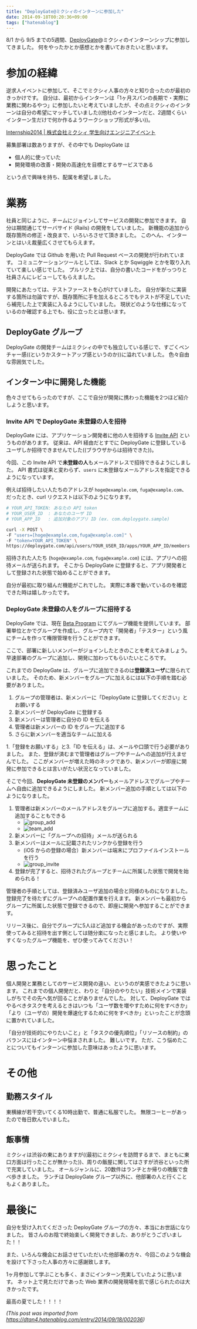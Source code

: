 ```yaml
---
title: "DeployGate@ミクシィのインターンに参加した"
date: 2014-09-18T00:20:36+09:00
tags: ["hatenablog"]
---
```


8/1 から 9/5 までの5週間、[DeployGate](https://deploygate.com)@ミクシィのインターンシップに参加してきました。
何をやったかとか感想とかを書いておきたいと思います。

# 参加の経緯
逆求人イベントに参加して、そこでミクシィ人事の方々と知り合ったのが最初のきっかけです。
自分は、最初からインターンは「1ヶ月スパンの長期で・実際に業務に関わるやつ」に参加したいと考えていましたが、その点ミクシィのインターンは自分の希望にマッチしていました((他社のインターンだと、2週間くらいインターン生だけで何か作るようワークショップ形式が多い))。

[Internship2014 | 株式会社ミクシィ 学生向けエンジニアイベント](http://mixi.co.jp/recruit/event/challenge-Internship2014/)

募集部署は数ありますが、その中でも DeployGate は

* 個人的に使っていた
* 開発環境の改善・開発の高速化を目標とするサービスである

という点で興味を持ち、配属を希望しました。

# 業務
社員と同じように、チームにジョインしてサービスの開発に参加できます。
自分は期間通じてサーバサイド (Rails) の開発をしていました。
新機能の追加から既存箇所の修正・改良まで、いろいろさせて頂きました。
このへん、インターンとはいえ裁量広くさせてもらえます。

DeployGate では Github を用いた Pull Request ベースの開発が行われています。
コミュニケーションツールとしては、Slack とか Sqwiggle とかを取り入れていて楽しい感じでした。
プルリク上では、自分の書いたコードをがっつりと社員さんにレビューしてもらえました。

開発にあたっては、テストファーストを心がけていました。
自分が新たに実装する箇所は勿論ですが、既存箇所に手を加えるところでもテストが不足していたら補完した上で実装に入るようにしていました。
現状どのような仕様になっているのか確認する上でも、役に立ったとは思います。

## DeployGate グループ
DeployGate の開発チームはミクシィの中でも独立している感じで、すごくベンチャー感((というかスタートアップ感というのか))に溢れていました。
色々自由な雰囲気でした。

## インターン中に開発した機能
色々させてもらったのですが、ここで自分が開発に携わった機能を2つほど紹介しようと思います。

### Invite API で DeployGate 未登録の人を招待
DeployGate には、アプリケーション開発者に他の人を招待する [Invite API](https://deploygate.com/docs/api#inviteApi) というものがあります。
従来は、API 経由だとすでに DeployGate に登録しているユーザしか招待できませんでした((ブラウザからは招待できた))。

今回、この Invite API で**未登録の人**もメールアドレスで招待できるようにしました。
API 書式は従来と変わらず、`users` に未登録なメールアドレスを指定できるようになっています。

例えば招待したい人たちのアドレスが `hoge@example.com`, `fuga@example.com`、 だったとき、curl リクエストは以下のようになります。

```sh
# YOUR_API_TOKEN: あなたの API token
# YOUR_USER_ID  : あなたのユーザ ID
# YOUR_APP_ID   : 追加対象のアプリ ID (ex. com.deploygate.sample)

curl -X POST \
-F "users=[hoge@example.com,fuga@example.com]" \
-F "token=YOUR_API_TOKEN" \
https://deploygate.com/api/users/YOUR_USER_ID/apps/YOUR_APP_ID/members
```

招待された人たち (`hoge@example.com`, `fuga@example.com`) には、アプリへの招待メールが送られます。
そこから DeployGate に登録すると、アプリ開発者として登録された状態で始めることができます。

自分が最初に取り組んだ機能がこれでした。
実際に本番で動いているのを確認できた時は嬉しかったです。

### DeployGate 未登録の人をグループに招待する
DeployGate では、現在 [Beta Program](https://deploygate.com/beta_program) にてグループ機能を提供しています。
部署単位とかでグループを作成し、グループ内で「開発者」「テスター」という風にチームを作って権限管理を行うことができます。

ここで、部署に新しいメンバーがジョインしたときのことを考えてみましょう。
早速部署のグループに追加し、開発に加わってもらいたいところです。

これまでの DeployGate は、グループに追加できるのは**登録済ユーザ**に限られていました。
そのため、新メンバーをグループに加えるには以下の手順を踏む必要がありました。

1. グループの管理者は、新メンバーに「DeployGate に登録してください」とお願いする
2. 新メンバーが DeployGate に登録する
3. 新メンバーは管理者に自分の ID を伝える
4. 管理者は新メンバーの ID をグループに追加する
5. さらに新メンバーを適当なチームに加える

1.「登録をお願いする」と3.「ID を伝える」は、メールや口頭で行う必要がありました。
また、登録が済むまで管理者はグループやチームへの追加が行えませんでした。
ここがメンバーが増えた時のネックであり、新メンバーが即座に開発に参加できるとは言いがたい状況となっていました。

そこで今回、**DeployGate 未登録のメンバー**もメールアドレスでグループやチームへ自由に追加できるようにしました。
新メンバー追加の手順としては以下のようになりました。

1. 管理者は新メンバーのメールアドレスをグループに追加する。適宜チームに追加することもできる
    * ![group_add](https://dl.dropboxusercontent.com/u/15867934/add_group.png)
    * ![team_add](https://dl.dropboxusercontent.com/u/15867934/add_team.png)
2. 新メンバーに「グループへの招待」メールが送られる
3. 新メンバーはメールに記載されたリンクから登録を行う
    * (iOS からの登録の場合）新メンバーは端末にプロファイルインストールを行う
    * ![group_invite](https://dl.dropboxusercontent.com/u/15867934/invite_team.png)
4. 登録が完了すると、招待されたグループとチームに所属した状態で開発を始められる！

管理者の手順としては、登録済みユーザ追加の場合と同様のものになりました。
登録完了を待たずにグループへの配置作業を行えます。
新メンバーも最初からグループに所属した状態で登録できるので、即座に開発へ参加することができます。

リリース後に、自分でグループに5人ほど追加する機会があったのですが、実際使ってみると招待を出す側としては随分楽になったと感じました。
より使いやすくなったグループ機能を、ぜひ使ってみてください！

# 思ったこと
個人開発と業務としてのサービス開発の違い、というのが実感できたように思います。
これまでの個人開発だと、わりと「自分のやりたい」技術メインで実装しがちでその先へ気が回ることがありませんでした。
対して、DeployGate ではやるべきタスクを考えるときはいつも「ユーザ数を増やすために何をすべきか」「より（ユーザの）開発を爆速化するために何をすべきか」といったことが念頭に置かれていました。

「自分が技術的にやりたいこと」と「タスクの優先順位」「リソースの制約」のバランスにはインターン中悩まされました。
難しいです。
ただ、こう悩めたことについてもインターンに参加した意味はあったように思います。

# その他
## 勤務スタイル
東横線が若干空いてくる10時出勤で、普通に私服でした。
無限コーヒーがあったので毎日飲んでいました。

## 飯事情
ミクシィは渋谷の東にありますが((最初にミクシィを訪問するまで、まともに東口方面は行ったことが無かった))、周りの飯屋に関してはさすが渋谷といった所で充実していました。
オールジャンルに、20数件はランチとか帰りの晩飯で食べ歩きました。
ランチは DeployGate グループ以外に、他部署の人と行くこともよくありました。

# 最後に
自分を受け入れてくださった DeployGate グループの方々、本当にお世話になりました。
皆さんのお陰で終始楽しく開発できました、ありがとうございました！！

また、いろんな機会にお話させていただいた他部署の方々、今回このような機会を設けて下さった人事の方々に感謝致します。

1ヶ月参加して学ぶことも多く、まさにインターン充実していたように思います。
ネット上で見ただけであった Web 業界の開発現場を肌で感じられたのは大きかったです。

最高の夏でした！！！！

*(This post was imported from https://dtan4.hatenablog.com/entry/2014/09/18/002036)*
